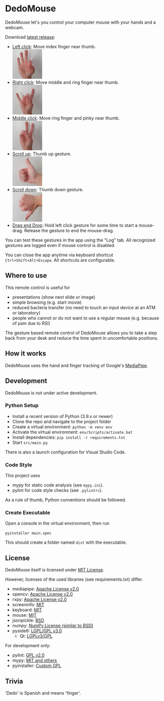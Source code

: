 # DedoMouse
DedoMouse let's you control your computer mouse with your hands and a webcam.

Download [latest release](https://github.com/achimmihca/DedoMouse/releases/latest): 

- <ins>Left click</ins>: Move index finger near thumb.<br/>
    <img src="./images/left-click.jpg" width="20%" alt="left-click image" />
- <ins>Right click</ins>: Move middle and ring finger near thumb.<br/>
    <img src="./images/right-click.jpg" width="20%" alt="right-click image" />
- <ins>Middle click</ins>: Move ring finger and pinky near thumb.<br/>
    <img src="./images/middle-click.jpg" width="20%" alt="middle-click image" />
- <ins>Scroll up</ins>: Thumb up gesture.<br/>
    <img src="./images/scroll-up.jpg" width="20%" alt="scroll-up image" />
- <ins>Scroll down</ins>: Thumb down gesture.<br/>
    <img src="./images/scroll-down.jpg" width="20%" alt="scroll-down image" />
- <ins>Drag and Drop</ins>: Hold left click gesture for some time to start a mouse-drag. Release the gesture to end the mouse-drag.<br/>

You can test these gestures in the app using the "Log" tab.
All recognized gestures are logged even if mouse control is disabled.

You can close the app anytime via keyboard shortcut `Ctrl+Shift+Alt+Escape`.
All shortcuts are configurable.

## Where to use
This remote control is useful for
- presentations (show next slide or image)
- simple browsing (e.g. start movie)
- reduced bacteria transfer (no need to touch an input device at an ATM or laboratory)
- people who cannot or do not want to use a regular mouse (e.g. because of pain due to RSI)

The gesture based remote control of DedoMouse allows you to take a step back from your desk
and reduce the time spent in uncomfortable positions.

## How it works
DedoMouse uses the hand and finger tracking of Google's [MediaPipe](https://google.github.io/mediapipe/solutions/hands).

## Development
DedoMouse is not under active development.

### Python Setup
- Install a recent version of Python (3.9.x or newer)
- Clone the repo and navigate to the project folder
- Create a virtual environment: `python -m venv env`
- Activate the virtual environment: `env/Scripts/activate.bat`
- Install dependencies: `pip install -r requirements.txt`
- Start `src/main.py`

There is also a launch configuration for Visual Studio Code.

### Code Style
This project uses 
- mypy for static code analysis (see `mypy.ini`).
- pylint for code style checks (see `.pylintrc`).

As a rule of thumb, Python conventions should be followed.

### Create Executable
Open a console in the virtual environment, then run

`pyinstaller main.spec`

This should create a folder named `dist` with the executable.

## License
DedoMouse itself is licensed under [MIT License](https://github.com/achimmihca/DedoMouse/blob/main/LICENSE).

However, licenses of the used libraries (see requirements.txt) differ.
- mediapipe: [Apache License v2.0](https://github.com/google/mediapipe/blob/master/LICENSE)
- opencv: [Apache License v2.0](https://github.com/opencv/opencv/blob/master/LICENSE)
- rxpy: [Apache License v2.0](https://github.com/Reactive-Extensions/RxPy/blob/master/LICENSE)
- screeninfo: [MIT](https://github.com/rr-/screeninfo/blob/master/LICENSE.md)
- keyboard: [MIT](https://github.com/boppreh/keyboard/blob/master/LICENSE.txt)
- mouse: [MIT](https://github.com/boppreh/mouse/blob/master/LICENSE.txt)
- jsonpickle: [BSD](https://github.com/jsonpickle/jsonpickle/blob/main/LICENSE)
- numpy: [NumPy License (similar to BSD)](https://numpy.org/doc/stable/license.html)
- pyside6: [LGPL/GPL v3.0](https://wiki.qt.io/PySide2)
    - Qt: [LGPLv3/GPL](https://www.qt.io/licensing/)

For development only:
- pylint: [GPL v2.0](https://github.com/rr-/pylint/blob/main/LICENSE)
- mypy: [MIT and others](https://github.com/python/mypy/blob/master/LICENSE)
- pyinstaller: [Custom GPL](https://github.com/pyinstaller/pyinstaller/blob/develop/COPYING.txt)

## Trivia
'Dedo' is Spanish and means 'finger'.
